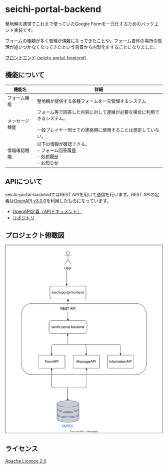 # seichi-portal-backend

整地鯖の運営でこれまで使っていたGoogle Formを一元化するためのバックエンド実装です。

フォームの種類が多く管理が煩雑になってきたことや、フォーム自体の場所の管理が追いつかなくなってきたという背景から内製化をすることになりました。

[フロントエンド (seichi-portal-frontend)](https://github.com/GiganticMinecraft/seichi-portal-frontend)

## 機能について

| 機能名         | 詳細                                                                                                                                       | 
| -------------- | ------------------------------------------------------------------------------------------------------------------------------------------ |
| フォーム機能   | 整地鯖が提供する各種フォームを一元管理するシステム                                                                                         | 
| メッセージ機能 | フォーム等で回答した内容に対して連絡が必要な場合に利用できるシステム。<br><br>一般プレイヤー同士での連絡用に使用することは想定していない。 | 
| 情報確認機能   | 以下の情報が確認できる。<br>- フォーム回答履歴<br>- 処罰履歴<br>- お知らせ                                                                 |


## APIについて

seichi-portal-backendではREST APIを用いて通信を行います。REST APIの定義は[OpenAPI v3.0.0](https://spec.openapis.org/oas/v3.0.0)を利用したものになっています。

- [OpenAPI定義（APIドキュメント）](https://giganticminecraft.github.io/seichi-api-schema/)
- [リポジトリ](https://github.com/GiganticMinecraft/seichi-api-schema)

## プロジェクト俯瞰図

![image](./docs/overhead-view.drawio.svg)

## ライセンス

[Apache Licence 2.0](https://github.com/GiganticMinecraft/seichi-portal-backend/blob/master/LICENSE)